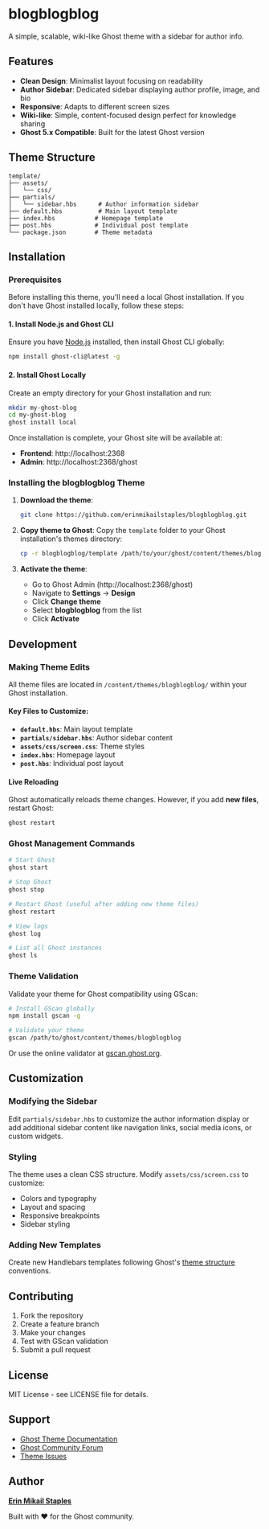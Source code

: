 # blogblogblog

A simple, scalable, wiki-like Ghost theme with a sidebar for author info.

## Features

- **Clean Design**: Minimalist layout focusing on readability
- **Author Sidebar**: Dedicated sidebar displaying author profile, image, and bio
- **Responsive**: Adapts to different screen sizes
- **Wiki-like**: Simple, content-focused design perfect for knowledge sharing
- **Ghost 5.x Compatible**: Built for the latest Ghost version

## Theme Structure

```
template/
├── assets/
│   └── css/
├── partials/
│   └── sidebar.hbs      # Author information sidebar
├── default.hbs          # Main layout template
├── index.hbs           # Homepage template
├── post.hbs            # Individual post template
└── package.json        # Theme metadata
```

## Installation

### Prerequisites

Before installing this theme, you'll need a local Ghost installation. If you don't have Ghost installed locally, follow these steps:

#### 1. Install Node.js and Ghost CLI

Ensure you have [Node.js](https://nodejs.org) installed, then install Ghost CLI globally:

```bash
npm install ghost-cli@latest -g
```

#### 2. Install Ghost Locally

Create an empty directory for your Ghost installation and run:

```bash
mkdir my-ghost-blog
cd my-ghost-blog
ghost install local
```

Once installation is complete, your Ghost site will be available at:
- **Frontend**: http://localhost:2368
- **Admin**: http://localhost:2368/ghost

### Installing the blogblogblog Theme

1. **Download the theme**:
   ```bash
   git clone https://github.com/erinmikailstaples/blogblogblog.git
   ```

2. **Copy theme to Ghost**:
   Copy the `template` folder to your Ghost installation's themes directory:
   ```bash
   cp -r blogblogblog/template /path/to/your/ghost/content/themes/blogblogblog
   ```

3. **Activate the theme**:
   - Go to Ghost Admin (http://localhost:2368/ghost)
   - Navigate to **Settings** → **Design**
   - Click **Change theme**
   - Select **blogblogblog** from the list
   - Click **Activate**

## Development

### Making Theme Edits

All theme files are located in `/content/themes/blogblogblog/` within your Ghost installation.

#### Key Files to Customize:

- **`default.hbs`**: Main layout template
- **`partials/sidebar.hbs`**: Author sidebar content
- **`assets/css/screen.css`**: Theme styles
- **`index.hbs`**: Homepage layout
- **`post.hbs`**: Individual post layout

#### Live Reloading

Ghost automatically reloads theme changes. However, if you add **new files**, restart Ghost:

```bash
ghost restart
```

### Ghost Management Commands

```bash
# Start Ghost
ghost start

# Stop Ghost
ghost stop

# Restart Ghost (useful after adding new theme files)
ghost restart

# View logs
ghost log

# List all Ghost instances
ghost ls
```

### Theme Validation

Validate your theme for Ghost compatibility using GScan:

```bash
# Install GScan globally
npm install gscan -g

# Validate your theme
gscan /path/to/ghost/content/themes/blogblogblog
```

Or use the online validator at [gscan.ghost.org](https://gscan.ghost.org/).

## Customization

### Modifying the Sidebar

Edit `partials/sidebar.hbs` to customize the author information display or add additional sidebar content like navigation links, social media icons, or custom widgets.

### Styling

The theme uses a clean CSS structure. Modify `assets/css/screen.css` to customize:
- Colors and typography
- Layout and spacing
- Responsive breakpoints
- Sidebar styling

### Adding New Templates

Create new Handlebars templates following Ghost's [theme structure](https://ghost.org/docs/themes/structure/) conventions.

## Contributing

1. Fork the repository
2. Create a feature branch
3. Make your changes
4. Test with GScan validation
5. Submit a pull request

## License

MIT License - see LICENSE file for details.

## Support

- [Ghost Theme Documentation](https://ghost.org/docs/themes/)
- [Ghost Community Forum](https://forum.ghost.org/)
- [Theme Issues](https://github.com/erinmikailstaples/blogblogblog/issues)

## Author

**[Erin Mikail Staples](https://erinmikilstaples.com)**

Built with ❤️ for the Ghost community.